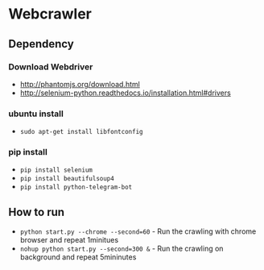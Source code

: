 # Webcrawler


## Dependency

### Download Webdriver
- http://phantomjs.org/download.html
- http://selenium-python.readthedocs.io/installation.html#drivers

### ubuntu install
- ``sudo apt-get install libfontconfig``

### pip install
- ``pip install selenium``
- ``pip install beautifulsoup4``
- ``pip install python-telegram-bot``


## How to run
- ``python start.py --chrome --second=60``  - Run the crawling with chrome browser and repeat 1minitues
- ``nohup python start.py --second=300 &`` - Run the crawling on background and repeat 5mininutes
